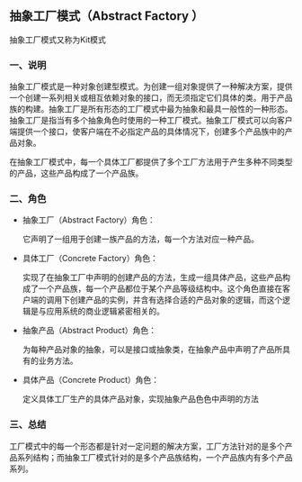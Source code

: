 ## 抽象工厂模式（Abstract Factory ）

抽象工厂模式又称为Kit模式

### 一、说明

抽象工厂模式是一种对象创建型模式。为创建一组对象提供了一种解决方案，提供一个创建一系列相关或相互依赖对象的接口，而无须指定它们具体的类。用于产品族的构建。抽象工厂是所有形态的工厂模式中最为抽象和最具一般性的一种形态。抽象工厂是指当有多个抽象角色时使用的一种工厂模式。抽象工厂模式可以向客户端提供一个接口，使客户端在不必指定产品的具体情况下，创建多个产品族中的产品对象。

在抽象工厂模式中，每一个具体工厂都提供了多个工厂方法用于产生多种不同类型的产品，这些产品构成了一个产品族。

### 二、角色

- 抽象工厂（Abstract Factory）角色：

  它声明了一组用于创建一族产品的方法，每一个方法对应一种产品。

- 具体工厂（Concrete Factory）角色：

  实现了在抽象工厂中声明的创建产品的方法，生成一组具体产品，这些产品构成了一个产品族，每一个产品都位于某个产品等级结构中。这个角色直接在客户端的调用下创建产品的实例，并含有选择合适的产品对象的逻辑，而这个逻辑是与应用系统的商业逻辑紧密相关的。 

- 抽象产品（Abstract Product）角色：

  为每种产品对象的抽象，可以是接口或抽象类，在抽象产品中声明了产品所具有的业务方法。

- 具体产品（Concrete Product）角色：

  定义具体工厂生产的具体产品对象，实现抽象产品色色中声明的方法

### 三、总结

工厂模式中的每一个形态都是针对一定问题的解决方案，工厂方法针对的是多个产品系列结构；而抽象工厂模式针对的是多个产品族结构，一个产品族内有多个产品系列。